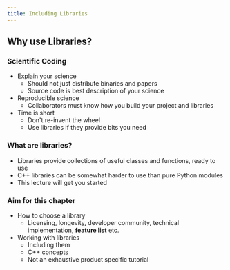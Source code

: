 ```yaml
---
title: Including Libraries
---
```


## Why use Libraries?

### Scientific Coding

* Explain your science
    * Should not just distribute binaries and papers
    * Source code is best description of your science
* Reproducible science     
    * Collaborators must know how you build your project and libraries
* Time is short
    * Don't re-invent the wheel
    * Use libraries if they provide bits you need


### What are libraries?

* Libraries provide collections of useful classes and functions, ready to use
* C++ libraries can be somewhat harder to use than pure Python modules
* This lecture will get you started


### Aim for this chapter

* How to choose a library
    * Licensing, longevity, developer community, technical implementation, **feature list** etc.
* Working with libraries
    * Including them
    * C++ concepts
    * Not an exhaustive product specific tutorial
